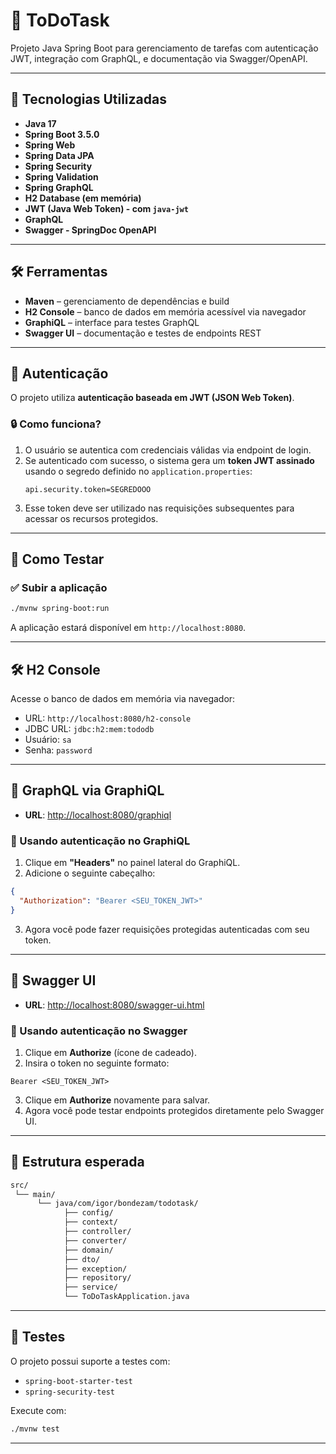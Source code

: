 # 📝 ToDoTask

Projeto Java Spring Boot para gerenciamento de tarefas com autenticação JWT, integração com GraphQL, e documentação via Swagger/OpenAPI.

---

## 🚀 Tecnologias Utilizadas

- **Java 17**
- **Spring Boot 3.5.0**
- **Spring Web**
- **Spring Data JPA**
- **Spring Security**
- **Spring Validation**
- **Spring GraphQL**
- **H2 Database (em memória)**
- **JWT (Java Web Token) - com `java-jwt`**
- **GraphQL**
- **Swagger - SpringDoc OpenAPI**

---

## 🛠️ Ferramentas

- **Maven** – gerenciamento de dependências e build
- **H2 Console** – banco de dados em memória acessível via navegador
- **GraphiQL** – interface para testes GraphQL
- **Swagger UI** – documentação e testes de endpoints REST

---

## 🔐 Autenticação

O projeto utiliza **autenticação baseada em JWT (JSON Web Token)**.

### 🔒 Como funciona?

1. O usuário se autentica com credenciais válidas via endpoint de login.
2. Se autenticado com sucesso, o sistema gera um **token JWT assinado** usando o segredo definido no `application.properties`:
   ```properties
   api.security.token=SEGREDOOO
   ```
3. Esse token deve ser utilizado nas requisições subsequentes para acessar os recursos protegidos.

---

## 🧪 Como Testar

### ✅ Subir a aplicação

```bash
./mvnw spring-boot:run
```

A aplicação estará disponível em `http://localhost:8080`.

---

## 🛠️ H2 Console

Acesse o banco de dados em memória via navegador:

- URL: `http://localhost:8080/h2-console`
- JDBC URL: `jdbc:h2:mem:tododb`
- Usuário: `sa`
- Senha: `password`

---

## 🧬 GraphQL via GraphiQL

- **URL**: [http://localhost:8080/graphiql](http://localhost:8080/graphiql)

### 🔐 Usando autenticação no GraphiQL

1. Clique em **"Headers"** no painel lateral do GraphiQL.
2. Adicione o seguinte cabeçalho:

```json
{
  "Authorization": "Bearer <SEU_TOKEN_JWT>"
}
```

3. Agora você pode fazer requisições protegidas autenticadas com seu token.

---

## 📑 Swagger UI

- **URL**: [http://localhost:8080/swagger-ui.html](http://localhost:8080/swagger-ui.html)

### 🔐 Usando autenticação no Swagger

1. Clique em **Authorize** (ícone de cadeado).
2. Insira o token no seguinte formato:

```
Bearer <SEU_TOKEN_JWT>
```

3. Clique em **Authorize** novamente para salvar.
4. Agora você pode testar endpoints protegidos diretamente pelo Swagger UI.

---

## 📂 Estrutura esperada

```bash
src/
 └── main/
      └── java/com/igor/bondezam/todotask/
            ├── config/
            ├── context/
            ├── controller/
            ├── converter/
            ├── domain/
            ├── dto/
            ├── exception/
            ├── repository/
            ├── service/
            └── ToDoTaskApplication.java
```

---

## 🧪 Testes

O projeto possui suporte a testes com:

- `spring-boot-starter-test`
- `spring-security-test`

Execute com:

```bash
./mvnw test
```

---